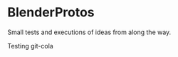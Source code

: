 BlenderProtos
=============

Small tests and executions of ideas from along the way.

Testing git-cola
